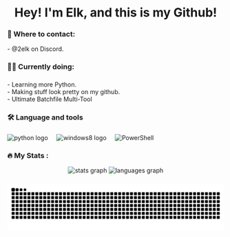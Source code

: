 
<h1 align="center">Hey! I'm Elk, and this is my Github!</h1>

###

<h3 align="left">💬 Where to contact:</h3>

<p align="left">- @2elk on Discord.<br>

###

<h3 align="left">👩‍💻  Currently doing:</h3>

###

<p align="left">- Learning more Python.<br>- Making stuff look pretty on my github.<br>- Ultimate Batchfile Multi-Tool</p>

###

<h3 align="left">🛠 Language and tools</h3>

###

<div align="left">
  <img src="https://cdn.jsdelivr.net/gh/devicons/devicon/icons/python/python-original.svg" height="40" alt="python logo"  />
  <img width="12" />
  <img src="https://cdn.jsdelivr.net/gh/devicons/devicon/icons/windows8/windows8-original.svg" height="40" alt="windows8 logo"  />
  <img width="12" />
  <img src="https://profilinator.rishav.dev/skills-assets/powershell.png" alt="PowerShell" height="40" /></a>  
</div>

###

<h3 align="left">🔥   My Stats :</h3>
<div align="center">
  <img src="https://github-readme-stats.vercel.app/api?username=3elk&hide_title=false&hide_rank=false&show_icons=true&include_all_commits=true&count_private=true&disable_animations=false&theme=dark&locale=en&hide_border=true&order=1" height="150" alt="stats graph"  />
  <img src="https://github-readme-stats.vercel.app/api/top-langs?username=3elk&locale=en&hide_title=false&layout=compact&card_width=320&langs_count=5&theme=dark&hide_border=true&order=2" height="150" alt="languages graph"  />
</div>

###

<img src="https://raw.githubusercontent.com/3elk/3elk/output/snake.svg" alt="Snake animation" />

###
